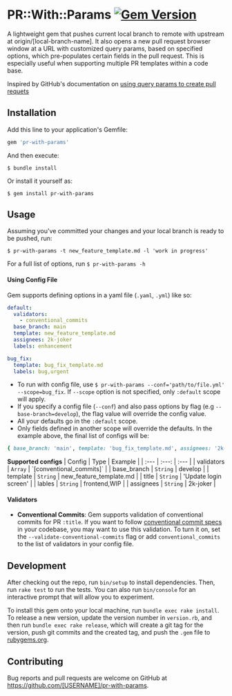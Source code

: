 # PR::With::Params [![Gem Version](https://badge.fury.io/rb/pr-with-params.svg)](https://badge.fury.io/rb/pr-with-params)
A lightweight gem that pushes current local branch to remote with upstream at origin/[local-branch-name]. It also opens a new pull request browser window at a URL with customized query params, based on specified options, which pre-populates certain fields in the pull request. This is especially useful when supporting multiple PR templates within a code base.

Inspired by GitHub's documentation on [using query params to create pull requets](https://docs.github.com/en/pull-requests/collaborating-with-pull-requests/proposing-changes-to-your-work-with-pull-requests/using-query-parameters-to-create-a-pull-request)

## Installation

Add this line to your application's Gemfile:

```ruby
gem 'pr-with-params'
```

And then execute:

    $ bundle install

Or install it yourself as:

    $ gem install pr-with-params

## Usage

Assuming you've committed your changes and your local branch is ready to be pushed, run:

```
$ pr-with-params -t new_feature_template.md -l 'work in progress'
```

For a full list of options, run `$ pr-with-params -h`

#### Using Config File

Gem supports defining options in a yaml file (`.yaml`, `.yml`) like so:
```yaml
default:
  validators:
    - conventional_commits
  base_branch: main
  template: new_feature_template.md
  assignees: 2k-joker
  labels: enhancement

bug_fix:
  template: bug_fix_template.md
  labels: bug,urgent
```

* To run with config file, use `$ pr-with-params --conf='path/to/file.yml' --scope=bug_fix`. If `--scope` option is not specified, only `:default` scope will apply.
* If you specify a config file (`--conf`) and also pass options by flag (e.g `--base-branch=develop`), the flag value will override the config value.
* All your defaults go in the `:default` scope.
* Only fields defined in another scope will override the defaults. In the example above, the final list of configs will be:

```ruby
{ base_branch: 'main', template: 'bug_fix_template.md', assignees: '2k-joker', labels: 'bug,urgent' }
```

**Supported configs**
| Config | Type | Example |
| :--- | :---: | :--- |
| validators | `Array` | \`[conventional_commits]\` |
| base_branch | `String` | develop |
| template | `String` | new_feature_template.md |
| title | `String` | 'Update login screen' |
| lables | `String` | frontend,WIP |
| assignees | `String` | 2k-joker |

#### Validators
* **Conventional Commits**: Gem supports validation of conventional commits for PR `:title`. If you want to follow [conventional commit specs](https://www.conventionalcommits.org/en/v1.0.0/#specification) in your codebase, you may want to use this validation. To turn it on, set the `--validate-conventional-commits` flag or add `conventional_commits` to the list of validators in your config file.

## Development

After checking out the repo, run `bin/setup` to install dependencies. Then, run `rake test` to run the tests. You can also run `bin/console` for an interactive prompt that will allow you to experiment.

To install this gem onto your local machine, run `bundle exec rake install`. To release a new version, update the version number in `version.rb`, and then run `bundle exec rake release`, which will create a git tag for the version, push git commits and the created tag, and push the `.gem` file to [rubygems.org](https://rubygems.org).

## Contributing

Bug reports and pull requests are welcome on GitHub at https://github.com/[USERNAME]/pr-with-params.
